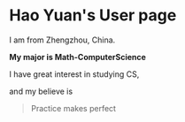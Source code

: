 # Hao Yuan's User page

I am from Zhengzhou, China.

**My major is Math-ComputerScience**

I have great interest in studying CS, 

and my believe is

> Practice makes perfect
